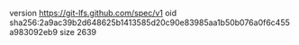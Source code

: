 version https://git-lfs.github.com/spec/v1
oid sha256:2a9ac39b2d648625b1413585d20c90e83985aa1b50b076a0f6c455a983092eb9
size 2639
